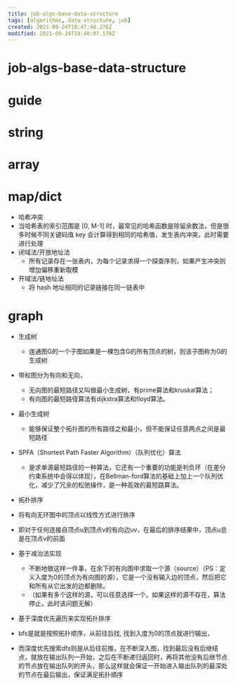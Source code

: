 ```yaml
---
title: job-algs-base-data-structure
tags: [algorithms, data-structure, job]
created: 2021-09-24T19:47:40.276Z
modified: 2021-09-24T19:48:07.178Z
---
```


# job-algs-base-data-structure

# guide

# string

# array

# map/dict
- 哈希冲突
- 当哈希表的索引范围是 [0, M-1] 时，最常见的哈希函数是除留余数法，但是很多时候不同关键码值 key 会计算得到相同的哈希值，发生表内冲突，此时需要进行处理
- 闭域法/开放地址法
  - 所有记录存在一张表内，为每个记录求得一个探查序列，如果产生冲突则增加偏移重新取模
- 开域法/链地址法
  - 将 hash 地址相同的记录链接在同一链表中
# graph
- 生成树
  - 连通图G的一个子图如果是一棵包含G的所有顶点的树，则该子图称为G的生成树 
- 带权图分为有向和无向，
  - 无向图的最短路径又叫做最小生成树，有prime算法和kruskal算法；
  - 有向图的最短路径算法有dijkstra算法和floyd算法。

- 最小生成树
  - 能够保证整个拓扑图的所有路径之和最小，但不能保证任意两点之间是最短路径
- SPFA（Shortest Path Faster Algorithm）（队列优化）算法  
  - 是求单源最短路径的一种算法，它还有一个重要的功能是判负环（在差分约束系统中会得以体现），在Bellman-ford算法的基础上加上一个队列优化，减少了冗余的松弛操作，是一种高效的最短路算法。

- 拓扑排序
- 将有向无环图中的顶点以线性方式进行排序
- 即对于任何连接自顶点u到顶点v的有向边uv，在最后的排序结果中，顶点u总是在顶点v的前面
- 基于减治法实现
  - 不断地做这样一件事，在余下的有向图中求取一个源（source）（PS：定义入度为0的顶点为有向图的源），它是一个没有输入边的顶点，然后把它和所有从它出发的边都删除。
  - （如果有多个这样的源，可以任意选择一个。如果这样的源不存在，算法停止，此时该问题无解）  
- 基于深度优先遍历来实现拓扑排序
- bfs是就是按照拓扑顺序，从前往后找, 找到入度为0的顶点就进行输出，
- 而深度优先搜索dfs则是从后往前推，在不断深入图，找到最后没有后继结点，就放在输出队列一开始，之后在不断递归返回时，再将其他没有后继节点的节点放在输出队列的开头，那么这样就会保证一开始进入输出队列的最深处的节点在最后输出，保证满足拓扑顺序
